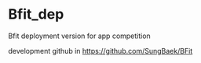 # Bfit_dep
Bfit deployment version for app competition

development github in https://github.com/SungBaek/BFit
